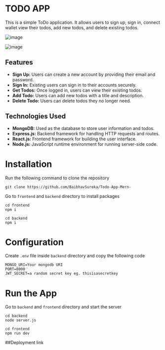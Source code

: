 # TODO APP

This is a simple ToDo application. It allows users to sign up, sign in, connect wallet  view their todos, add new todos, and delete existing todos.

![image](https://github.com/BaibhavSureka/Todo-App-Mern-/assets/83425243/ce04e468-ed74-4bf6-8c53-4016d62e9604)

![image](https://github.com/BaibhavSureka/Todo-App-Mern-/assets/83425243/e7c45326-9829-4f4c-b7be-541301b4a120)

## Features

- **Sign Up:** Users can create a new account by providing their email and password.
- **Sign In:** Existing users can sign in to their accounts securely.
- **Get Todos:** Once logged in, users can view their existing todos.
- **Add Todo:** Users can add new todos with a title and description.
- **Delete Todo:** Users can delete todos they no longer need.

## Technologies Used

- **MongoDB:** Used as the database to store user information and todos.
- **Express.js:** Backend framework for handling HTTP requests and routes.
- **React.js:** Frontend framework for building the user interface.
- **Node.js:** JavaScript runtime environment for running server-side code.
  
# Installation
Run the following command to clone the repository
```
git clone https://github.com/BaibhavSureka/Todo-App-Mern-
```
Go to ```frontend``` and ```backend``` directory to install packages
```
cd frontend
npm i
```
```
cd backend
npm i
```
# Configuration
Create ```.env``` file inside ```backend``` directory and copy the following code

```
MONGO_URI=Your mongodb URI
PORT=8000
JWT_SECRET=a random secret key eg. thisisasecretkey
```
# Run the App
Go to ```backend``` and ```frontend``` directory and start the server
```
cd backend
node server.js
```
```
cd frontend
npm run dev
```
##Deployment link